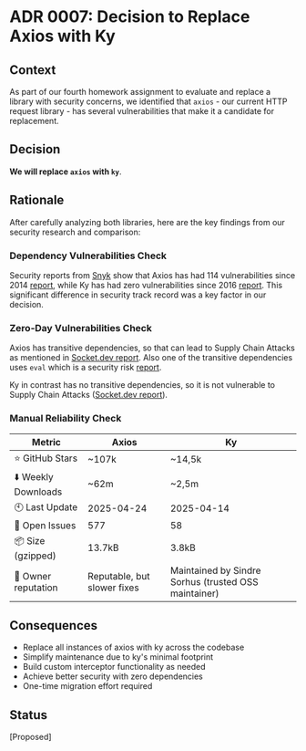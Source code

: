 # ADR 0007: Decision to Replace Axios with Ky

## Context

As part of our fourth homework assignment to evaluate and replace a library with security concerns, we identified that `axios` - our current HTTP request library - has several vulnerabilities that make it a candidate for replacement.

## Decision

**We will replace `axios` with `ky`**.

## Rationale

After carefully analyzing both libraries, here are the key findings from our security research and comparison:

### Dependency Vulnerabilities Check

Security reports from [Snyk](https://snyk.io/) show that Axios has had 114 vulnerabilities since 2014 [report](https://security.snyk.io/package/npm/axios), while Ky has had zero vulnerabilities since 2016 [report](https://security.snyk.io/package/npm/ky). This significant difference in security track record was a key factor in our decision.

### Zero-Day Vulnerabilities Check

Axios has transitive dependencies, so that can lead to Supply Chain Attacks as mentioned in [Socket.dev report](https://socket.dev/npm/package/axios/alerts/1.9.0). Also one of the transitive dependencies uses `eval` which is a security risk [report](https://socket.dev/npm/package/axios/alerts/1.9.0?tab=dependencies&alert_name=usesEval).

Ky in contrast has no transitive dependencies, so it is not vulnerable to Supply Chain Attacks ([Socket.dev report](https://socket.dev/npm/package/ky/alerts/1.5.0)).

### Manual Reliability Check

| Metric              | Axios                       | Ky                                                   |
| ------------------- | --------------------------- | ---------------------------------------------------- |
| ⭐ GitHub Stars     | ~107k                       | ~14,5k                                               |
| ⬇️ Weekly Downloads | ~62m                        | ~2,5m                                                |
| 🕙 Last Update      | 2025-04-24                  | 2025-04-14                                           |
| 🐛 Open Issues      | 577                         | 58                                                   |
| 📦 Size (gzipped)   | 13.7kB                      | 3.8kB                                                |
| 👤 Owner reputation | Reputable, but slower fixes | Maintained by Sindre Sorhus (trusted OSS maintainer) |

## Consequences

- Replace all instances of axios with ky across the codebase
- Simplify maintenance due to ky's minimal footprint
- Build custom interceptor functionality as needed
- Achieve better security with zero dependencies
- One-time migration effort required

## Status

[Proposed]
